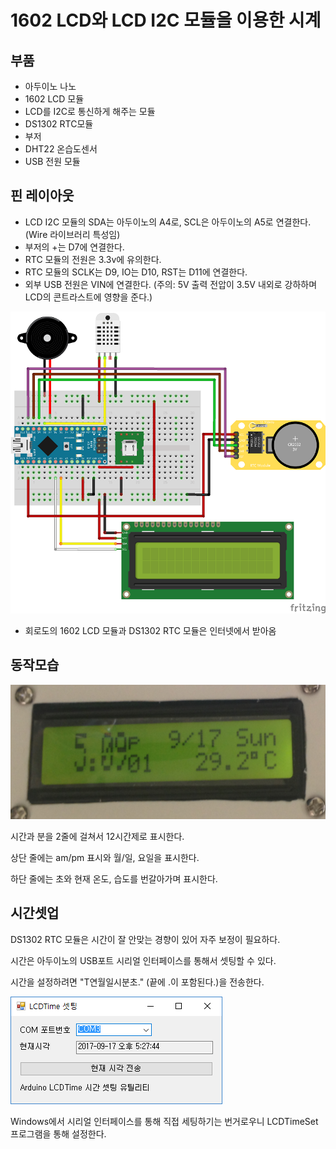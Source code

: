 # 1602 LCD와 LCD I2C 모듈을 이용한 시계

## 부품

- 아두이노 나노
- 1602 LCD 모듈
- LCD를 I2C로 통신하게 해주는 모듈
- DS1302 RTC모듈
- 부저
- DHT22 온습도센서
- USB 전원 모듈

## 핀 레이아웃

- LCD I2C 모듈의 SDA는 아두이노의 A4로, SCL은 아두이노의 A5로 연결한다. (Wire 라이브러리 특성임)
- 부저의 +는 D7에 연결한다.
- RTC 모듈의 전원은 3.3v에 유의한다.
- RTC 모듈의 SCLK는 D9, IO는 D10, RST는 D11에 연결한다.
- 외부 USB 전원은 VIN에 연결한다. (주의: 5V 출력 전압이 3.5V 내외로 강하하며 LCD의 콘트라스트에 영향을 준다.)

![회로도](./fritzing/LCD1602Clock.png)

* 회로도의 1602 LCD 모듈과 DS1302 RTC 모듈은 인터넷에서 받아옴


## 동작모습

![동작](./img/lcd.png)

시간과 분을 2줄에 걸쳐서 12시간제로 표시한다.

상단 줄에는 am/pm 표시와 월/일, 요일을 표시한다.

하단 줄에는 초와 현재 온도, 습도를 번갈아가며 표시한다.


## 시간셋업

DS1302 RTC 모듈은 시간이 잘 안맞는 경향이 있어 자주 보정이 필요하다.

시간은 아두이노의 USB포트 시리얼 인터페이스를 통해서 셋팅할 수 있다.

시간을 설정하려면 "T연월일시분초." (끝에 .이 포함된다.)을 전송한다.

![시간셋업프로그램](./img/LCDTimeSet.png)

Windows에서 시리얼 인터페이스를 통해 직접 세팅하기는 번거로우니 LCDTimeSet 프로그램을 통해 설정한다.

